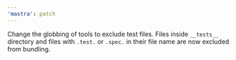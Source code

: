```yaml
---
'mastra': patch
---
```


Change the globbing of tools to exclude test files. Files inside `__tests__` directory and files with `.test.` or `.spec.` in their file name are now excluded from bundling.
